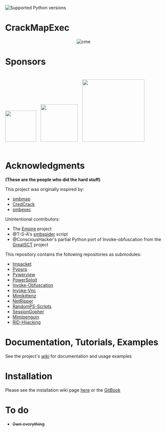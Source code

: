 ![Supported Python versions](https://img.shields.io/badge/python-3.7+-blue.svg)

# CrackMapExec

<p align="center">
  <img src="https://cloud.githubusercontent.com/assets/5151193/17577511/d312ceb4-5f3b-11e6-8de5-8822246289fd.jpg" alt="cme"/>
</p>

# Sponsors
[<img src="https://www.blackhillsinfosec.com/wp-content/uploads/2016/03/BHIS-logo-L-300x300.png" width="100" height="100"/>](https://www.blackhillsinfosec.com/)
[<img src="https://handbook.volkis.com.au/assets/img/Volkis_Logo_Brandpack.svg" width="120" hspace="10"/>](https://volkis.com.au)
[<img src="https://user-images.githubusercontent.com/5151193/85817125-875e0880-b743-11ea-83e9-764cd55a29c5.png" width="200" vspace="21"/>](https://qomplx.com/blog/cyber/)

# Acknowledgments
**(These are the people who did the hard stuff)**

This project was originally inspired by:
- [smbmap](https://github.com/ShawnDEvans/smbmap)
- [CredCrack](https://github.com/gojhonny/CredCrack)
- [smbexec](https://github.com/pentestgeek/smbexec)

Unintentional contributors:

- The [Empire](https://github.com/PowerShellEmpire/Empire) project
- @T-S-A's [smbspider](https://github.com/T-S-A/smbspider) script
- @ConsciousHacker's partial Python port of Invoke-obfuscation from the [GreatSCT](https://github.com/GreatSCT/GreatSCT) project

This repository contains the following repositories as submodules:
- [Impacket](https://github.com/CoreSecurity/impacket)
- [Pypsrp](https://github.com/jborean93/pypsrp)
- [Pywerview](https://github.com/the-useless-one/pywerview)
- [PowerSploit](https://github.com/PowerShellMafia/PowerSploit)
- [Invoke-Obfuscation](https://github.com/danielbohannon/Invoke-Obfuscation)
- [Invoke-Vnc](https://github.com/artkond/Invoke-Vnc)
- [Mimikittenz](https://github.com/putterpanda/mimikittenz)
- [NetRipper](https://github.com/NytroRST/NetRipper)
- [RandomPS-Scripts](https://github.com/xorrior/RandomPS-Scripts)
- [SessionGopher](https://github.com/fireeye/SessionGopher)
- [Mimipenguin](https://github.com/huntergregal/mimipenguin)
- [RID-Hijacking](https://github.com/r4wd3r/RID-Hijacking)

# Documentation, Tutorials, Examples
See the project's [wiki](https://github.com/byt3bl33d3r/CrackMapExec/wiki) for documentation and usage examples

# Installation
Please see the installation wiki page [here](https://github.com/byt3bl33d3r/CrackMapExec/wiki/Installation) or the [GitBook](https://mpgn.gitbook.io/crackmapexec/)

# To do
- ~~0wn everything~~
